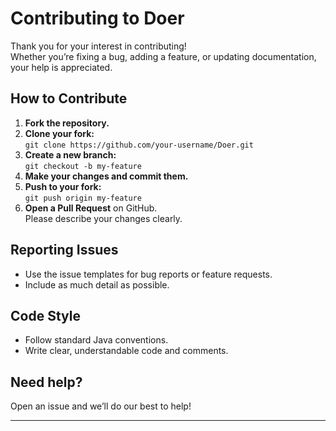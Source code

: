 # Contributing to Doer

Thank you for your interest in contributing!  
Whether you’re fixing a bug, adding a feature, or updating documentation, your help is appreciated.

## How to Contribute

1. **Fork the repository.**
2. **Clone your fork:**  
   `git clone https://github.com/your-username/Doer.git`
3. **Create a new branch:**  
   `git checkout -b my-feature`
4. **Make your changes and commit them.**
5. **Push to your fork:**  
   `git push origin my-feature`
6. **Open a Pull Request** on GitHub.  
   Please describe your changes clearly.

## Reporting Issues

- Use the issue templates for bug reports or feature requests.
- Include as much detail as possible.

## Code Style

- Follow standard Java conventions.
- Write clear, understandable code and comments.

## Need help?

Open an issue and we’ll do our best to help!

---
